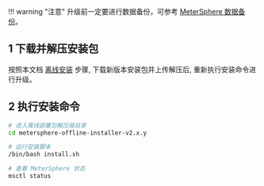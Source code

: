 !!! warning "注意"
    升级前一定要进行数据备份，可参考 [MeterSphere 数据备份](./backup_data.md)。

## 1 下载并解压安装包
按照本文档 [离线安装](./offline_installation.md) 步骤, 下载新版本安装包并上传解压后, 重新执行安装命令进行升级。

## 2 执行安装命令

```sh
# 进入离线部署包解压缩目录
cd metersphere-offline-installer-v2.x.y

# 运行安装脚本
/bin/bash install.sh

# 查看 MeterSphere 状态
msctl status
```
